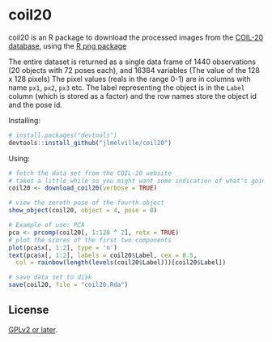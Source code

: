 # coil20

coil20 is an R package to download the processed images from the
[COIL-20 database](http://www.cs.columbia.edu/CAVE/software/softlib/coil-20.php),
using the [R png package](https://cran.r-project.org/web/packages/png/)

The entire dataset is returned as a single data frame of 1440 observations 
(20 objects with 72 poses each), and 16384 variables (The value of the 128 x 128 
pixels) The pixel values (reals in the range 0-1) are in columns with name 
`px1`, `px2`, `px3` etc. The label representing the object is in the `Label` 
column (which is stored as a factor) and the row names store the object id and 
the pose id.

Installing:
```R
# install.packages("devtools")
devtools::install_github("jlmelville/coil20")
```

Using:
```R
# fetch the data set from the COIL-20 website
# takes a little while so you might want some indication of what's going on
coil20 <- download_coil20(verbose = TRUE)

# view the zeroth pose of the fourth object
show_object(coil20, object = 4, pose = 0)

# Example of use: PCA
pca <- prcomp(coil20[, 1:128 ^ 2], retx = TRUE)
# plot the scores of the first two components
plot(pca$x[, 1:2], type = 'n')
text(pca$x[, 1:2], labels = coil20$Label, cex = 0.5,
  col = rainbow(length(levels(coil20$Label)))[coil20$Label])

# save data set to disk
save(coil20, file = "coil20.Rda")
```

## License
[GPLv2 or later](https://www.gnu.org/licenses/gpl-2.0.txt).
